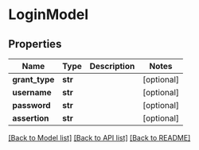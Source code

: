 # LoginModel


## Properties
Name | Type | Description | Notes
------------ | ------------- | ------------- | -------------
**grant_type** | **str** |  | [optional] 
**username** | **str** |  | [optional] 
**password** | **str** |  | [optional] 
**assertion** | **str** |  | [optional] 

[[Back to Model list]](../README.md#documentation-for-models) [[Back to API list]](../README.md#documentation-for-api-endpoints) [[Back to README]](../README.md)


